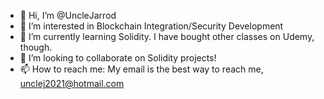 - 👋 Hi, I’m @UncleJarrod
- 👀 I’m interested in Blockchain Integration/Security Development
- 🌱 I’m currently learning Solidity. I have bought other classes on Udemy, though.
- 💞️ I’m looking to collaborate on Solidity projects!
- 📫 How to reach me: My email is the best way to reach me, unclej2021@hotmail.com

<!---
UncleJarrod/UncleJarrod is a ✨ special ✨ repository because its `README.md` (this file) appears on your GitHub profile.
You can click the Preview link to take a look at your changes.
--->
